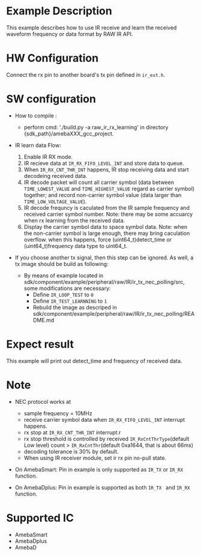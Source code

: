 # Example Description

This example describes how to use IR receive and learn the received waveform frequency or data format by RAW IR API.

# HW Configuration

Connect the rx pin to another board's tx pin defined in `ir_ext.h`.

# SW configuration

- How to compile :

  - perform cmd: './build.py -a raw_ir_rx_learning' in directory {sdk_path}/amebaXXX_gcc_project.
- IR learn data Flow:

  1. Enable IR RX mode.
  2. IR recieve data at `IR_RX_FIFO_LEVEL_INT` and store data to queue.
  3. When `IR_RX_CNT_THR_INT` happens, IR stop receiving data and start decodeing received data.
  4. IR decode packet will count all carrier symbol (data between `TIME_LOWEST_VALUE` and `TIME_HIGHEST_VALUE` regard as carrier symbol) together; and record non-carrier symbol value (data larger than `TIME_LOW_VOLTAGE_VALUE`).
  5. IR decode frequncy is caculated from the IR sample frequency and received carrier symbol number.
     Note: there may be some accuarcy when rx learning from the received data.
  6. Display the carrier symbol data to space symbol data.
     Note: when the non-carrier symbol is large enough, there may bring caculation overflow. when this happens, force (uint64_t)detect_time or (uint64_t)frequency data type to uint64_t.

- If you choose another tx signal, then this step can be ignored. As well, a tx image should be build as following:
  - By means of example located in sdk/component/example/peripheral/raw/IR/ir_tx_nec_polling/src, some modifications are necessary:
    - Define `IR_LOOP_TEST` to  `0`
    - Define `IR_TEST_LEARNNING` to `1`
    - Rebuild the image as descriped in sdk/component/example/peripheral/raw/IR/ir_tx_nec_polling/README.md
# Expect result

This example will print out detect_time and frequency of received data.

# Note

- NEC protocol works at

  - sample frequency = 10MHz
  - receive carrier symbol data when `IR_RX_FIFO_LEVEL_INT` interrupt happens.
  - rx stop at `IR_RX_CNT_THR_INT` interrupt.r
  - rx stop threshold is controlled by received `IR_RxCntThrType`(default Low level) count > `IR_RxCntThr`(default 0xa1644, that is about 66ms)
  - decoding tolerance is 30% by default.
  - When using IR receiver module, set ir rx pin no-pull state.
- On AmebaSmart: Pin in example is only supported as `IR_TX` or `IR_RX` function.
- On AmebaDplus: Pin in example is supported as both `IR_TX ` and `IR_RX` function.

# Supported IC

- AmebaSmart
- AmebaDplus
- AmebaD

